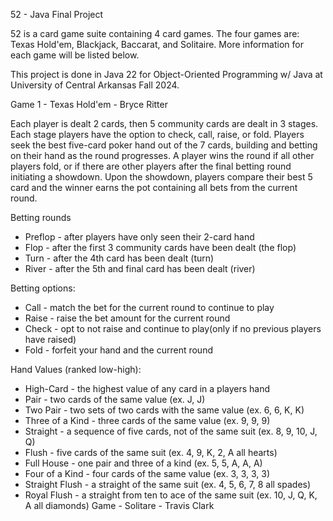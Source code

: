 52 - Java Final Project

52 is a card game suite containing 4 card games. The four games are: Texas Hold'em, Blackjack, Baccarat, and Solitaire. More information for each game will be listed below.

This project is done in Java 22 for Object-Oriented Programming w/ Java at University of Central Arkansas Fall 2024.


Game 1 - Texas Hold'em - Bryce Ritter

Each player is dealt 2 cards, then 5 community cards are dealt in 3 stages. Each stage players have the option to check, call, raise, or fold. Players seek the best five-card poker hand out of the 7 cards, building and betting on their hand as the round progresses. A player wins the round if all other players fold, or if there are other players after the final betting round initiating a showdown. Upon the showdown, players compare their best 5 card and the winner earns the pot containing all bets from the current round.

Betting rounds
- Preflop - after players have only seen their 2-card hand
- Flop - after the first 3 community cards have been dealt (the flop)
- Turn - after the 4th card has been dealt (turn)
- River - after the 5th and final card has been dealt (river)

Betting options:
- Call - match the bet for the current round to continue to play
- Raise - raise the bet amount for the current round
- Check - opt to not raise and continue to play(only if no previous players have raised)
- Fold - forfeit your hand and the current round 

Hand Values (ranked low-high):
- High-Card - the highest value of any card in a players hand 
- Pair - two cards of the same value (ex. J, J)
- Two Pair - two sets of two cards with the same value (ex. 6, 6, K, K)
- Three of a Kind - three cards of the same value (ex. 9, 9, 9)
- Straight - a sequence of five cards, not of the same suit (ex. 8, 9, 10, J, Q)
- Flush - five cards of the same suit (ex. 4, 9, K, 2, A all hearts)
- Full House - one pair and three of a kind (ex. 5, 5, A, A, A)
- Four of a Kind - four cards of the same value (ex. 3, 3, 3, 3)
- Straight Flush - a straight of the same suit (ex. 4, 5, 6, 7, 8 all spades)
- Royal Flush - a straight from ten to ace of the same suit (ex. 10, J, Q, K, A all diamonds)
Game - Solitare - Travis Clark
